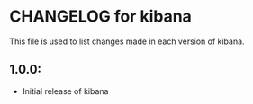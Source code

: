 # CHANGELOG for kibana

This file is used to list changes made in each version of kibana.

## 1.0.0:

* Initial release of kibana


